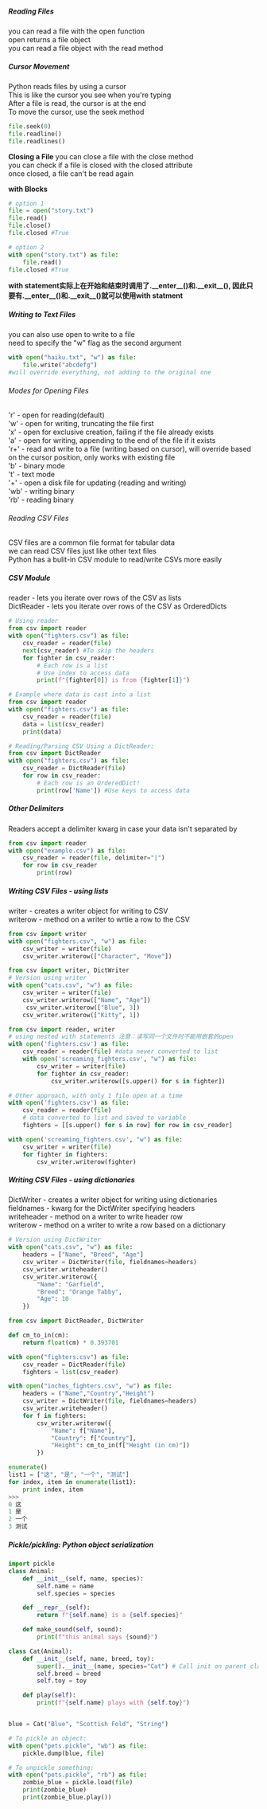 ##### Reading Files
you can read a file with the open function<br>
open returns a file object<br>
you can read a file object with the read method<br>
##### Cursor Movement
Python reads files by using a cursor<br>
This is like the cursor you see when you're typing<br>
After a file is read, the cursor is at the end<br>
To move the cursor, use the seek method<br>
```Python
file.seek(0)
file.readline()
file.readlines()
```
**Closing a File**
you can close a file with the close method<br>
you can check if a file is closed with the closed attribute<br>
once closed, a file can't be read again<br>

**with Blocks**
```Python
# option 1 
file = open("story.txt")
file.read()
file.close()
file.closed #True
```
```Python
# option 2
with open("story.txt") as file:
    file.read()
file.closed #True
```
**with statement实际上在开始和结束时调用了.\_\_enter\_\_()和.\_\_exit\_\_(), 因此只要有.\_\_enter\_\_()和.\_\_exit\_\_()就可以使用with statment**

##### Writing to Text Files
you can also use open to write to a file<br>
need to specify the "w" flag as the second argument<br>
```Python
with open("haiku.txt", "w") as file:
    file.write("abcdefg")
#will override everything, not adding to the original one
```
###### Modes for Opening Files
'r' - open for reading(default)<br>
'w' - open for writing, truncating the file first<br>
'x' - open for exclusive creation, failing if the file already exists<br>
'a' - open for writing, appending to the end of the file if it exists<br>
'r+' - read and write to a file (writing based on cursor), will override based on the cursor position, only works with existing file<br>
'b' - binary mode<br>
't' - text mode<br>
'+' - open a disk file for updating (reading and writing)<br>
'wb' - writing binary<br>
'rb' - reading binary<br>

###### Reading CSV Files
CSV files are a common file format for tabular data<br>
we can read CSV files just like other text files<br>
Python has a bulit-in CSV module to read/write CSVs more easily<br>

##### CSV Module
reader - lets you iterate over rows of the CSV as lists<br>
DictReader - lets you iterate over rows of the CSV as OrderedDicts<br>

```Python
# Using reader
from csv import reader
with open("fighters.csv") as file:
    csv_reader = reader(file)
    next(csv_reader) #To skip the headers
    for fighter in csv_reader:
        # Each row is a list
        # Use index to access data
        print(f"{fighter[0]} is from {fighter[1]}")
```
```Python
# Example where data is cast into a list
from csv import reader
with open("fighters.csv") as file:
    csv_reader = reader(file)
    data = list(csv_reader)
    print(data)
```
```Python
# Reading/Parsing CSV Using a DictReader:
from csv import DictReader
with open("fighters.csv") as file:
    csv_reader = DictReader(file)
    for row in csv_reader:
        # Each row is an OrderedDict!
        print(row['Name']) #Use keys to access data
```
##### Other Delimiters
Readers accept a delimiter kwarg in case your data isn't separated by <br>
```Python
from csv import reader
with open("example.csv") as file:
    csv_reader = reader(file, delimiter="|")
    for row in csv_reader
        print(row)
```
##### Writing CSV Files - using lists
writer - creates a writer object for writing to CSV<br>
writerow - method on a writer to wrtie a row to the CSV<br>
```Python
from csv import writer
with open("fighters.csv", "w") as file:
    csv_writer = writer(file)
    csv_writer.writerow(["Character", "Move"])
```
```Python
from csv import writer, DictWriter
# Version using writer
with open("cats.csv", "w") as file:
    csv_writer = writer(file)
    csv_writer.writerow(["Name", "Age"])
     csv_writer.writerow(["Blue", 3])
    csv_writer.writerow(["Kitty", 1])
```
```Python
from csv import reader, writer
# using nested with statements 注意：读写同一个文件时不能用嵌套的open
with open('fighters.csv') as file:
    csv_reader = reader(file) #data never converted to list
    with open('screaming_fighters.csv', "w") as file:
        csv_writer = writer(file)
        for fighter in csv_reader:
            csv_writer.writerow([s.upper() for s in fighter])
```
```Python
# Other approach, with only 1 file open at a time
with open('fighters.csv') as file:
    csv_reader = reader(file)
    # data converted to list and saved to variable
    fighters = [[s.upper() for s in row] for row in csv_reader]

with open('screaming_fighters.csv', "w") as file:
    csv_writer = writer(file)
    for fighter in fighters:
        csv_writer.writerow(fighter)
```
##### Writing CSV Files - using dictionaries
DictWriter - creates a writer object for writing using dictionaries<br>
fieldnames - kwarg for the DictWriter specifying headers<br>
writeheader - method on a writer to write header row<br>
writerow - method on a writer to write a row based on a dictionary<br>
```Python
# Version using DictWriter
with open("cats.csv", "w") as file:
    headers = ["Name", "Breed", "Age"]
    csv_writer = DictWriter(file, fieldnames=headers)
    csv_writer.writeheader()
    csv_writer.writerow({
        "Name": "Garfield",
        "Breed": "Orange Tabby",
        "Age": 10
    })
```
```Python
from csv import DictReader, DictWriter

def cm_to_in(cm):
    return float(cm) * 0.393701

with open("fighters.csv") as file:
    csv_reader = DictReader(file)
    fighters = list(csv_reader)

with open("inches_fighters.csv", "w") as file:
    headers = ("Name","Country","Height")
    csv_writer = DictWriter(file, fieldnames=headers)
    csv_writer.writeheader()
    for f in fighters:
        csv_writer.writerow({
            "Name": f["Name"],
            "Country": f["Country"],
            "Height": cm_to_in(f["Height (in cm)"])
        })
```
```Python
enumerate()
list1 = ["这", "是", "一个", "测试"] 
for index, item in enumerate(list1): 
    print index, item 
>>> 
0 这 
1 是 
2 一个 
3 测试
```
##### Pickle/pickling: Python object serialization
```Python
import pickle
class Animal:
    def __init__(self, name, species):
        self.name = name
        self.species = species

    def __repr__(self):
        return f"{self.name} is a {self.species}"

    def make_sound(self, sound):
        print(f"this animal says {sound}")
```
```Python
class Cat(Animal):
    def __init__(self, name, breed, toy):
        super().__init__(name, species="Cat") # Call init on parent class
        self.breed = breed
        self.toy = toy

    def play(self):
        print(f"{self.name} plays with {self.toy}")


blue = Cat("Blue", "Scottish Fold", "String")
```
```Python
# To pickle an object:
with open("pets.pickle", "wb") as file:
    pickle.dump(blue, file)
```
```Python
# To unpickle something:
with open("pets.pickle", "rb") as file:
    zombie_blue = pickle.load(file)
    print(zombie_blue)
    print(zombie_blue.play())
```
